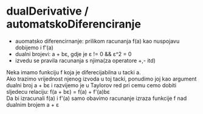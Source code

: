 # dualDerivative / automatskoDiferenciranje
* auomatsko diferencirnanje: prilikom racunanja f(a) kao nuspojavu dobijemo i f'(a)  
* dualni brojevi: a + bɛ, gdje je ɛ != 0 && ɛ^2 = 0  
* izvedu se pravila racunanja s njima(za operatore +,- itd)  

Neka imamo funkciju f koja je diferecijabilna u tacki a.  
Ako trazimo vrijednost njenog izvoda u toj tacki, ponudimo joj kao argument  
dualni broj a + bɛ i razvijemo je u Taylorov red pri cemu cemo dobiti sljedecu relaciju: f(a + bɛ) = f(a) + f'(a)bɛ  
Da bi izracunali f(a) i f'(a) samo obavimo racunanje izraza funkcije f nad dualnim brojem a + ɛ
